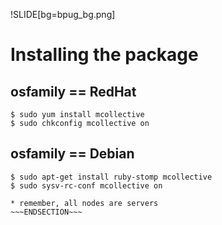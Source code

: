 !SLIDE[bg=bpug_bg.png]

# Installing the package #

## osfamily == RedHat ##

    $ sudo yum install mcollective
    $ sudo chkconfig mcollective on

## osfamily == Debian ##

    $ sudo apt-get install ruby-stomp mcollective
    $ sudo sysv-rc-conf mcollective on

~~~SECTION:notes~~~
* remember, all nodes are servers 
~~~ENDSECTION~~~
